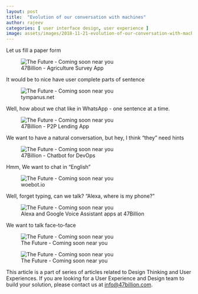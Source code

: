 ```yaml
---
layout: post
title:  "Evolution of our conversation with machines"
author: rajeev
categories: [ user interface design, user experience ]
image: assets/images/2018-11-21-evolution-of-our-conversation-with-machines-1.png
---
```

Let us fill a paper form

<figure>
  <img src="{{site.url}}/assets/2018-11-21-evolution-of-our-conversation-with-machines-2.png" alt="The Future - Coming soon near you"/>
  <figcaption>47Billion - Agriculture Survey App</figcaption>
</figure>

It would be to nice have user complete parts of sentence

<figure>
  <img src="{{site.url}}/assets/2018-11-21-evolution-of-our-conversation-with-machines-3.png" alt="The Future - Coming soon near you"/>
  <figcaption>tympanus.net</figcaption>
</figure>

Well, how about we chat like in WhatsApp - one sentence at a time.

<figure>
  <img src="{{site.url}}/assets/2018-11-21-evolution-of-our-conversation-with-machines-4.png" alt="The Future - Coming soon near you"/>
  <figcaption>47Billion - P2P Lending App</figcaption>
</figure>

We want to have a natural conversation, but hey, I think “they” need hints

<figure>
  <img src="{{site.url}}/assets/2018-11-21-evolution-of-our-conversation-with-machines-5.png" alt="The Future - Coming soon near you"/>
  <figcaption>47Billion - Chatbot for DevOps</figcaption>
</figure>

Hmm, We want to chat in “English”

<figure>
  <img src="{{site.url}}/assets/2018-11-21-evolution-of-our-conversation-with-machines-6.png" alt="The Future - Coming soon near you"/>
  <figcaption>woebot.io</figcaption>
</figure>

Well, forget typing, can we talk? “Alexa, where is my phone?”

<figure>
  <img src="{{site.url}}/assets/2018-11-21-evolution-of-our-conversation-with-machines-7.png" alt="The Future - Coming soon near you"/>
  <figcaption>Alexa and Google Voice Assistant apps at 47Billion</figcaption>
</figure>

We want to talk face-to-face

<figure>
  <img src="{{site.url}}/assets/2018-11-21-evolution-of-our-conversation-with-machines-8.png" alt="The Future - Coming soon near you"/>
  <figcaption>The Future - Coming soon near you</figcaption>
</figure>

<figure>
  <img src="{{site.url}}/assets/2018-11-21-evolution-of-our-conversation-with-machines-1.png" alt="The Future - Coming soon near you"/>
  <figcaption>The Future - Coming soon near you</figcaption>
</figure>

This article is a part of series of articles related to Design Thinking and User Experiences. If you are looking for a User Experience and Design team to build your solution, please contact us at info@47billion.com.

